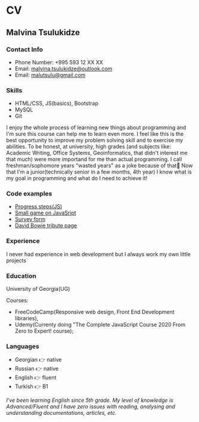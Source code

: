 # __CV__
## Malvina Tsulukidze

### __Contact Info__

  * Phone Number: +995 593 12 XX XX 
  * Email: malvina.tsulukidze@outlook.com
  * Email: malutsulu@gmail.com

### __Skills__

  * HTML/CSS, JS(basics), Bootstrap
  * MySQL
  * Git

  I enjoy the whole process of learning new things about programming and I'm sure this course can help me to learn even more.
I feel like this is the best opportunity to improve my problem solving skill and to exercise my abilities. To be honest, at university, high grades 
(and subjects like: Academic Writing, Office Systems, Geoinformatics, that didn't interest me that much) were more importand for me than actual 
programming. I call freshman/sophomore years "wasted years" as a joke because of that🤷 Now that I'm a junior(technically senior in a few months, 4th year) 
I know what is my goal in programming and what do I need to achieve it!

### __Code examples__
* [Progress steps(JS)](https://t.ly/6eZs)
* [Small game on JavaSript](https://t.ly/8aIV)
* [Survey form](https://codepen.io/malvinatsulukidze/pen/zYBQgME)
* [David Bowie tribute page](https://codepen.io/malvinatsulukidze/pen/QWEYajd)

### __Experience__
I never had experience in web development but I always work my own little projects


### __Education__
University of Georgia(UG)

   Courses:
  * FreeCodeCamp(Responsive web design, Front End Development libraries), 
  * Udemy(Currenty doing "The Complete JavaScript Course 2020 From Zero to Expert! course);
### __Languages__

  * Georgian :point_right: native  
  * Russian :point_right: native 
  * English :point_right: fluent
  * Turkish :point_right: B1

*I've been learning English since 5th grade. My level of knowledge is Advanced/Fluent and I have zero issues with reading, analysing and understanding documentations, 
articles, etc.*
